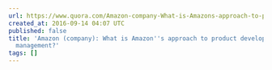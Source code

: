 ```yaml
---
url: https://www.quora.com/Amazon-company-What-is-Amazons-approach-to-product-development-and-product-management
created_at: 2016-09-14 04:07 UTC
published: false
title: 'Amazon (company): What is Amazon''s approach to product development and product
  management?'
tags: []
---
```



